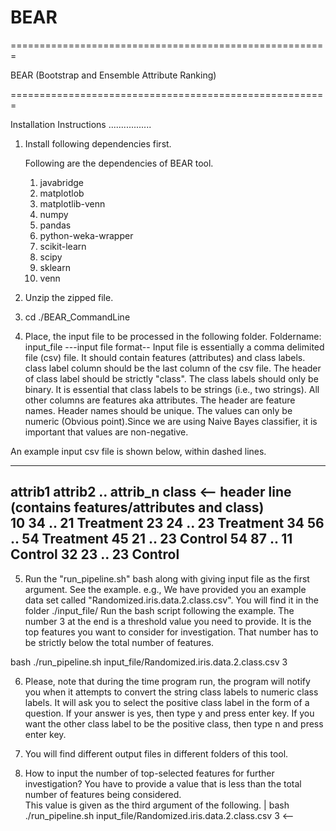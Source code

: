 # BEAR
=======================================================


BEAR (Bootstrap and Ensemble Attribute Ranking)

=======================================================

Installation Instructions
.................
1. Install following dependencies first.



	Following are the dependencies of BEAR tool.
	1. javabridge
	2. matplotlob
	3. matplotlib-venn
	4. numpy
	5. pandas
	6. python-weka-wrapper
	7. scikit-learn
	8. scipy
	9. sklearn
	10. venn

2. Unzip the zipped file.
3. cd ./BEAR_CommandLine

4. Place, the input file to be processed in the following folder.
	Foldername:  input_file
---input file format--
Input file is essentially a comma delimited file (csv) file.
It should contain features (attributes) and class labels.
class label column should be the last column of the csv file.
The header of class label should be strictly "class".
The class labels should only be binary.
It is essential that class labels to be strings (i.e., two strings).
All other columns are features aka attributes. 
The header are feature names.
Header names should be unique.
The values can only be numeric (Obvious point).Since we are using Naive Bayes classifier, it is important that values are non-negative.

An example input csv file is shown below, within dashed lines.

-------------------------------------
attrib1  attrib2 .. attrib_n  class     <-- header line (contains features/attributes and class)	
10	 34	 .. 21	      Treatment
23	 24	 .. 23        Treatment
34	 56	 .. 54        Treatment
45	 21	 .. 23        Control
54	 87	 .. 11        Control
32 	 23	 .. 23	      Control
--------------------------------------

5. Run the "run_pipeline.sh" bash along with giving input file as the first argument.
   See the example.
	e.g., We have provided you an example data set called "Randomized.iris.data.2.class.csv".
     	      You will find it in the folder ./input_file/
	      Run the bash script following the example. 
	      The number 3 at the end is a threshold value you need to provide.
	      It is the top features you want to consider for investigation.
	      That number has to be strictly below the total number of features. 

bash ./run_pipeline.sh input_file/Randomized.iris.data.2.class.csv 3

6. Please, note that during the time program run, the program will notify you when it attempts to
   convert the string class labels to numeric class labels.
   It will ask you to select the positive class label in the form of a question.
   If your answer is yes, then type y and press enter key.
   If you want the other class label to be the positive class, then type n and press enter key.


7. You will find different output files in different folders of this tool. 

8. How to input the number of top-selected features for further investigation?
   You have to provide a value that is less than the total number of features being considered.   
   This value is given as the third argument of the following.      |
	bash ./run_pipeline.sh input_file/Randomized.iris.data.2.class.csv 3 <--
